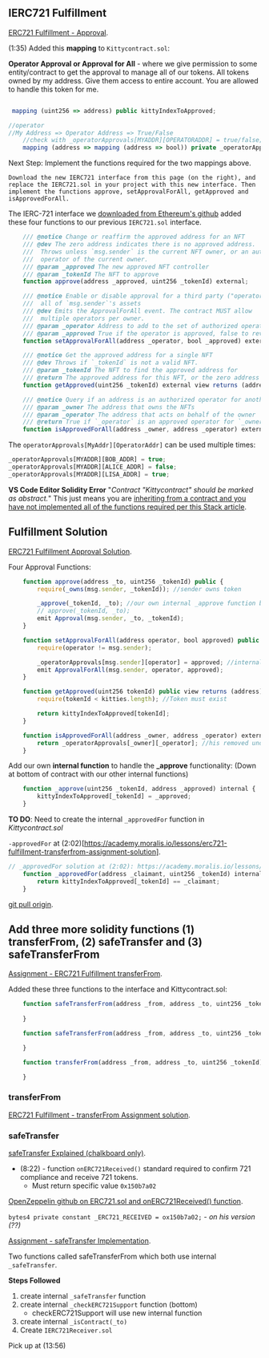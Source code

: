 ## IERC721 Fulfillment

[ERC721 Fulfillment - Approval](https://academy.moralis.io/lessons/erc721-fulfillment-approval).


(1:35) Added this **mapping** to `Kittycontract.sol`:

**Operator Approval or Approval for All** - 
where we give permission to 
some entity/contract to get the approval to manage all of our tokens. 
All tokens owned by my address. 
Give them access to entire account. 
You are allowed to handle this token for me. 

```js

 mapping (uint256 => address) public kittyIndexToApproved;

//operator
//My Address => Operator Address => True/False
    //check with _operatorApprovals[MYADDR][OPERATORADDR] = true/false; 
    mapping (address => mapping (address => bool)) private _operatorApprovals; 
```

Next Step: Implement the functions required for the two mappings above.

`Download the new IERC721 interface from this page (on the right), and replace the IERC721.sol in your project with this new interface. Then implement the functions approve, setApprovalForAll, getApproved and isApprovedForAll.`

The IERC-721 interface we [downloaded from Ethereum's github](https://github.com/ethereum/EIPs/blob/master/EIPS/eip-721.md) added these four functions to our previous `IERC721.sol` interface. 

```js
    /// @notice Change or reaffirm the approved address for an NFT
    /// @dev The zero address indicates there is no approved address.
    ///  Throws unless `msg.sender` is the current NFT owner, or an authorized
    ///  operator of the current owner.
    /// @param _approved The new approved NFT controller
    /// @param _tokenId The NFT to approve
    function approve(address _approved, uint256 _tokenId) external;

    /// @notice Enable or disable approval for a third party ("operator") to manage
    ///  all of `msg.sender`'s assets
    /// @dev Emits the ApprovalForAll event. The contract MUST allow
    ///  multiple operators per owner.
    /// @param _operator Address to add to the set of authorized operators
    /// @param _approved True if the operator is approved, false to revoke approval
    function setApprovalForAll(address _operator, bool _approved) external;

    /// @notice Get the approved address for a single NFT
    /// @dev Throws if `_tokenId` is not a valid NFT.
    /// @param _tokenId The NFT to find the approved address for
    /// @return The approved address for this NFT, or the zero address if there is none
    function getApproved(uint256 _tokenId) external view returns (address);

    /// @notice Query if an address is an authorized operator for another address
    /// @param _owner The address that owns the NFTs
    /// @param _operator The address that acts on behalf of the owner
    /// @return True if `_operator` is an approved operator for `_owner`, false otherwise
    function isApprovedForAll(address _owner, address _operator) external view returns (bool);

```

The `operatorApprovals[MyAddr][OperatorAddr]` can be used multiple times: 
```js
_operatorApprovals[MYADDR][BOB_ADDR] = true;
_operatorApprovals[MYADDR][ALICE_ADDR] = false;
_operatorApprovals[MYADDR][LISA_ADDR] = true;
```

**VS Code Editor Solidity Error** "_Contract "Kittycontract" should be marked as abstract._"
This just means you are [inheriting from a contract and you have not implemented all of the functions required per this Stack article](https://ethereum.stackexchange.com/questions/83267/contract-should-be-marked-as-abstract).




## Fulfillment Solution

[ERC721 Fulfillment Approval Solution](https://academy.moralis.io/lessons/erc721-fulfillment-approval-solution).

Four Approval Functions: 
```js
    function approve(address _to, uint256 _tokenId) public {
        require(_owns(msg.sender, _tokenId)); //sender owns token

        _approve(_tokenId, _to); //our own internal _approve function below
        // approve(_tokenId, _to);
        emit Approval(msg.sender, _to, _tokenId);  
    }

    function setApprovalForAll(address operator, bool approved) public {
        require(operator != msg.sender);

        _operatorApprovals[msg.sender][operator] = approved; //internal fn below
        emit ApprovalForAll(msg.sender, operator, approved); 
    }

    function getApproved(uint256 tokenId) public view returns (address) {
        require(tokenId < kitties.length); //Token must exist

        return kittyIndexToApproved[tokenId]; 
    }

    function isApprovedForAll(address _owner, address _operator) external view returns (bool) {
        return _operatorApprovals[_owner][_operator]; //his removed underscore
    }

```


Add our own **internal function** to handle the **_approve** functionality: 
(Down at bottom of contract with our other internal functions)
```js
    function _approve(uint256 _tokenId, address _approved) internal {
        kittyIndexToApproved[_tokenId] = _approved;
    }

```

**TO DO**: Need to create the internal `_approvedFor` function in _Kittycontract.sol_ 

`-approvedFor` at (2:02)[https://academy.moralis.io/lessons/erc721-fulfillment-transferfrom-assignment-solution].
```js
// _approvedFor solution at (2:02): https://academy.moralis.io/lessons/erc721-fulfillment-transferfrom-assignment-solution
    function _approvedFor(address _claimant, uint256 _tokenId) internal view returns (bool) {
        return kittyIndexToApproved[_tokenId] == _claimant;
    }

```

[git pull origin](https://teamtreehouse.com/library/introduction-to-git/pulling-changes).


## Add three more solidity functions (1) transferFrom, (2) safeTransfer and (3) safeTransferFrom

[Assignment - ERC721 Fulfillment transferFrom](https://academy.moralis.io/lessons/assignment-erc721-fulfillment-transferfrom).

Added these three functions to the interface and Kittycontract.sol: 

```js
    function safeTransferFrom(address _from, address _to, uint256 _tokenId, bytes calldata data) external {
        
    }

    function safeTransferFrom(address _from, address _to, uint256 _tokenId) external {

    }

    function transferFrom(address _from, address _to, uint256 _tokenId) external {

    }

```

### transferFrom

[ERC721 Fulfillment - transferFrom Assignment solution](https://academy.moralis.io/lessons/assignment-erc721-fulfillment-transferfrom).



### safeTransfer

[safeTransfer Explained (chalkboard only)](https://academy.moralis.io/lessons/safetransfer-explained).
- (8:22) - function `onERC721Received()` standard required to confirm 721 compliance and receive 721 tokens.
    - Must return specific value `0x150b7a02`

[OpenZeppelin github on ERC721.sol and onERC721Received() function](https://github.com/OpenZeppelin/openzeppelin-contracts/blob/master/contracts/token/ERC721/ERC721.sol).

`bytes4 private constant _ERC721_RECEIVED = ox150b7a02;` - _on his version (??)_



[Assignment - safeTransfer Implementation](https://academy.moralis.io/lessons/assignment-safetransfer-implementation).


Two functions called safeTransferFrom which both use internal `_safeTransfer`.


**Steps Followed**

1. create internal `_safeTransfer` function
2. create internal `_checkERC721Support` function (bottom)
    - checkERC721Support will use new internal function
3. create internal `_isContract(_to)`
4. Create `IERC721Receiver.sol`


Pick up at (13:56)

